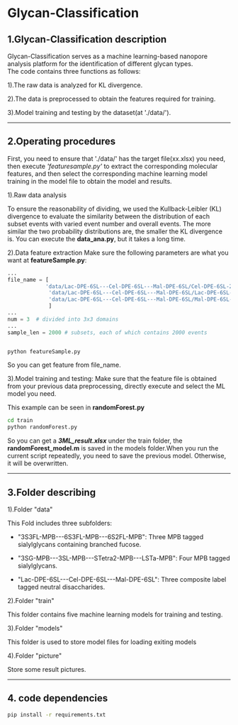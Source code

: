 # Glycan-Classification
## 1.Glycan-Classification description                              
                                                                                
 Glycan-Classification serves as a machine learning-based nanopore analysis platform 
 for the identification of different glycan types.                 
 The code contains three functions as follows:                                
                                                                               
 1).The raw data is analyzed for KL divergence.   	            
                                                                                
 2).The data is preprocessed to obtain the features required for training.                                   
                                                                                
 3).Model training and testing by the dataset(at './data/').                                        

---------
## 2.Operating procedures                           
    
First, you need to ensure that './data/' has the target file(xx.xlsx) you need, then execute _'featuresample.py'_ to extract 
 the corresponding molecular features, and then select the corresponding machine learning model training in the model file to 
 obtain the model and results.

1).Raw data analysis

   To ensure the reasonability of dividing, we used the Kullback-Leibler (KL) divergence to evaluate the similarity between the distribution of each subset events with varied event number and overall events. The more similar the two probability distributions are, the smaller the KL divergence is.
You can execute the **data_ana.py**, but it takes a long time.


2).Data feature extraction
    Make sure the following parameters are what you want at **featureSample.py**:
```python
...
file_name = [
            'data/Lac-DPE-6SL---Cel-DPE-6SL---Mal-DPE-6SL/Cel-DPE-6SL-28930 events',
             'data/Lac-DPE-6SL---Cel-DPE-6SL---Mal-DPE-6SL/Lac-DPE-6SL-27696 events',
             'data/Lac-DPE-6SL---Cel-DPE-6SL---Mal-DPE-6SL/Mal-DPE-6SL-31678 events'
             ]
...
num = 3  # divided into 3x3 domains
...
sample_len = 2000 # subsets, each of which contains 2000 events

```

```bash

python featureSample.py
```
So you can get feature from file_name.

3).Model training and testing:
    Make sure that the feature file is obtained from your previous data preprocessing, directly execute and select the ML model you need.

This example can be seen in **randomForest.py** 
```bash
cd train
python randomForest.py
```
So you can get a **_3ML_result.xlsx_** under the train folder, the **randomForest_model.m** is saved in the models folder.When you run the current script repeatedly, you need to save the previous model. Otherwise, it will be overwritten.

---------
## 3.Folder describing

1).Folder "data"

This Fold includes three subfolders:

- "3S3FL-MPB---6S3FL-MPB---6S2FL-MPB": Three MPB tagged sialylglycans containing branched fucose.

- "3SG-MPB---3SL-MPB---STetra2-MPB---LSTa-MPB": Four MPB tagged sialylglycans.

- "Lac-DPE-6SL---Cel-DPE-6SL---Mal-DPE-6SL": Three composite label tagged neutral disaccharides.

2).Folder "train"

This folder contains five machine learning models for training and testing.

3).Folder "models"

This folder is used to store model files for loading exiting models

4).Folder "picture"

Store some result pictures.

---------
## 4. code dependencies

```bash
pip install -r requirements.txt
```


